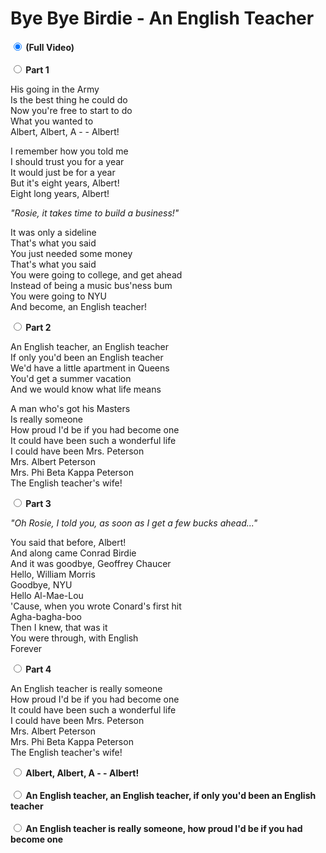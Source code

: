 # Bye Bye Birdie - An English Teacher

<div id="yt"></div>

<div><strong>
<input type="radio" name="loop" id="loop0" value="0,Infinity" checked />
<label for="loop0">(Full Video)</label>
</strong></div>

<br/>


<div><strong>
<input type="radio" name="loop" id="loop1" value="152.09,195.78" />
<label for="loop1">Part 1</label>
</strong></div>

His going in the Army  
Is the best thing he could do  
Now you're free to start to do  
What you wanted to  
Albert, Albert, A - - Albert!  

I remember how you told me  
I should trust you for a year  
It would just be for a year  
But it's eight years, Albert!  
Eight long years, Albert!  

_"Rosie, it takes time to build a business!"_

It was only a sideline  
That's what you said  
You just needed some money  
That's what you said  
You were going to college, and get ahead  
Instead of being a music bus'ness bum  
You were going to NYU  
And become, an English teacher!  


<div><strong>
<input type="radio" name="loop" id="loop3" value="296.216658,362.206658" />
<label for="loop3">Part 2</label>
</strong></div>

An English teacher, an English teacher  
If only you'd been an English teacher  
We'd have a little apartment in Queens  
You'd get a summer vacation  
And we would know what life means  

A man who's got his Masters  
Is really someone  
How proud I'd be if you had become one  
It could have been such a wonderful life  
I could have been Mrs. Peterson  
Mrs. Albert Peterson  
Mrs. Phi Beta Kappa Peterson  
The English teacher's wife!  


<div><strong>
<input type="radio" name="loop" id="loop5" value="402.11,453.32" />
<label for="loop5">Part 3</label>
</strong></div>

_"Oh Rosie, I told you, as soon as I get a few bucks ahead..."_  

You said that before, Albert!  
And along came Conrad Birdie  
And it was goodbye, Geoffrey Chaucer  
Hello, William Morris  
Goodbye, NYU  
Hello Al-Mae-Lou  
'Cause, when you wrote Conard's first hit  
Agha-bagha-boo  
Then I knew, that was it  
You were through, with English  
Forever  


<div><strong>
<input type="radio" name="loop" id="loop6" value="483.290292,523.930291" />
<label for="loop6">Part 4</label>
</strong></div>

An English teacher is really someone  
How proud I'd be if you had become one  
It could have been such a wonderful life  
I could have been Mrs. Peterson  
Mrs. Albert Peterson  
Mrs. Phi Beta Kappa Peterson  
The English teacher's wife!  


<div><strong>
<input type="radio" name="loop" id="loop2" value="159.718933,165.408933" />
<label for="loop2">Albert, Albert, A - - Albert!</label>
</strong></div>

<br/>

<div><strong>
<input type="radio" name="loop" id="loop4" value="296.1,309.245353" />
<label for="loop4">An English teacher, an English teacher, if only you'd been an English teacher</label>
</strong></div>

<br/>

<div><strong>
<input type="radio" name="loop" id="loop7" value="488.728809,501.848809" />
<label for="loop7">An English teacher is really someone, how proud I'd be if you had become one</label>
</strong></div>

<br/>

<script type="module">
import YTPlayer from "https://cdn.skypack.dev/yt-player@3.6.1";
load(YTPlayer, "tSrhEFDX3Fw");
</script>